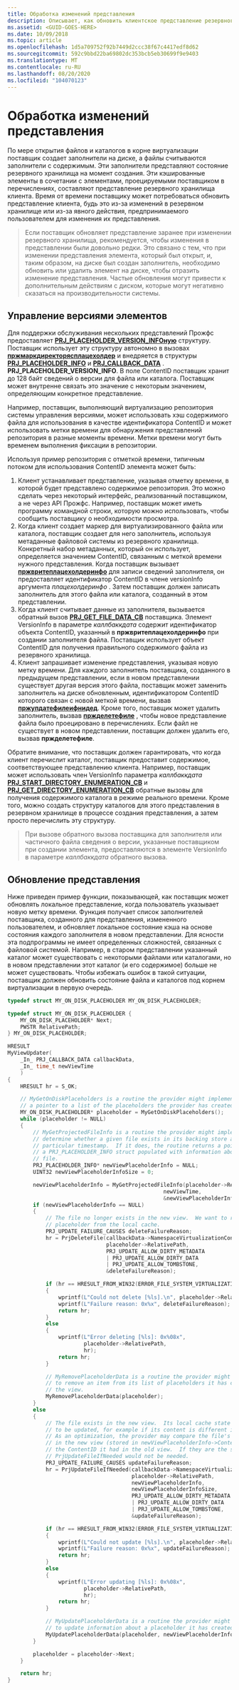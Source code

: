 ```yaml
---
title: Обработка изменений представления
description: Описывает, как обновить клиентское представление резервного хранилища поставщика.
ms.assetid: <GUID-GOES-HERE>
ms.date: 10/09/2018
ms.topic: article
ms.openlocfilehash: 1d5a709752f92b7449d2ccc38f67c4417edf8d62
ms.sourcegitcommit: 592c9bbd22ba69802dc353bcb5eb30699f9e9403
ms.translationtype: MT
ms.contentlocale: ru-RU
ms.lasthandoff: 08/20/2020
ms.locfileid: "104070123"
---
```

# <a name="handling-view-changes"></a>Обработка изменений представления

По мере открытия файлов и каталогов в корне виртуализации поставщик создает заполнители на диске, а файлы считываются заполнители с содержимым.  Эти заполнители представляют состояние резервного хранилища на момент создания.  Эти кэшированные элементы в сочетании с элементами, проецируемыми поставщиком в перечислениях, составляют представление резервного хранилища клиента.  Время от времени поставщику может потребоваться обновить представление клиента, будь это из-за изменений в резервном хранилище или из-за явного действия, предпринимаемого пользователем для изменения их представления.

> Если поставщик обновляет представление заранее при изменении резервного хранилища, рекомендуется, чтобы изменения в представлении были довольно редки.  Это связано с тем, что при изменении представления элемента, который был открыт, и, таким образом, на диске был создан заполнитель, необходимо обновить или удалить элемент на диске, чтобы отразить изменение представления.  Частые обновления могут привести к дополнительным действиям с диском, которые могут негативно сказаться на производительности системы.

## <a name="item-versioning"></a>Управление версиями элементов

Для поддержки обслуживания нескольких представлений Прожфс предоставляет **[PRJ_PLACEHOLDER_VERSION_INFOную](/windows/desktop/api/projectedfslib/ns-projectedfslib-prj_placeholder_version_info)** структуру.  Поставщик использует эту структуру автономно в вызовах **[пржмаркдиректорясплацехолдер](/windows/desktop/api/projectedfslib/nf-projectedfslib-prjmarkdirectoryasplaceholder)** и внедряется в структуры **[PRJ_PLACEHOLDER_INFO](/windows/desktop/api/projectedfslib/ns-projectedfslib-prj_placeholder_info)** и **[PRJ_CALLBACK_DATA](/windows/desktop/api/projectedfslib/ns-projectedfslib-prj_callback_data)** .  **PRJ_PLACEHOLDER_VERSION_INFO**. В поле ContentID поставщик хранит до 128 байт сведений о версии для файла или каталога.  Поставщик может внутренне связать это значение с некоторым значением, определяющим конкретное представление.

Например, поставщик, выполняющий виртуализацию репозитория системы управления версиями, может использовать хэш содержимого файла для использования в качестве идентификатора ContentID и может использовать метки времени для обнаружения представлений репозитория в разные моменты времени.  Метки времени могут быть временем выполнения фиксации в репозитории.

Используя пример репозитория с отметкой времени, типичным потоком для использования ContentID элемента может быть:

1. Клиент устанавливает представление, указывая отметку времени, в которой будет представлено содержимое репозитория.  Это можно сделать через некоторый интерфейс, реализованный поставщиком, а не через API Прожфс.  Например, поставщик может иметь программу командной строки, которую можно использовать, чтобы сообщить поставщику о необходимости просмотра.
1. Когда клиент создает маркер для виртуализированного файла или каталога, поставщик создает для него заполнитель, используя метаданные файловой системы из резервного хранилища.  Конкретный набор метаданных, который он использует, определяется значением ContentID, связанным с меткой времени нужного представления.  Когда поставщик вызывает **[пржвритеплацехолдеринфо](/windows/desktop/api/projectedfslib/nf-projectedfslib-prjwriteplaceholderinfo)** для записи сведений заполнителя, он предоставляет идентификатор ContentID в члене versionInfo аргумента _плацехолдеринфо_ .  Затем поставщик должен записать заполнитель для этого файла или каталога, созданный в этом представлении.
1. Когда клиент считывает данные из заполнителя, вызывается обратный вызов **[PRJ_GET_FILE_DATA_CB](/windows/desktop/api/projectedfslib/nc-projectedfslib-prj_get_file_data_cb)** поставщика.  Элемент VersionInfo в параметре _каллбаккдата_ содержит идентификатор объекта ContentID, указанный в **пржвритеплацехолдеринфо** при создании заполнителя файла.  Поставщик использует объект ContentID для получения правильного содержимого файла из резервного хранилища.
1. Клиент запрашивает изменение представления, указывая новую метку времени.  Для каждого заполнитель поставщика, созданного в предыдущем представлении, если в новом представлении существует другая версия этого файла, поставщик может заменить заполнитель на диске обновленным, идентификатором ContentID которого связан с новой меткой времени, вызвав **[пржупдатефилеифнидед](/windows/desktop/api/projectedfslib/nf-projectedfslib-prjupdatefileifneeded)**.  Кроме того, поставщик может удалить заполнитель, вызвав **[пржделетефиле](/windows/desktop/api/projectedfslib/nf-projectedfslib-prjdeletefile)** , чтобы новое представление файла было проецировано в перечислениях.  Если файл не существует в новом представлении, поставщик должен удалить его, вызвав **пржделетефиле**.

Обратите внимание, что поставщик должен гарантировать, что когда клиент перечислит каталог, поставщик предоставит содержимое, соответствующее представлению клиента.  Например, поставщик может использовать член VersionInfo параметра _каллбаккдата_ **[PRJ_START_DIRECTORY_ENUMERATION_CB](/windows/desktop/api/projectedfslib/nc-projectedfslib-prj_start_directory_enumeration_cb)** и **[PRJ_GET_DIRECTORY_ENUMERATION_CB](/windows/desktop/api/projectedfslib/nc-projectedfslib-prj_get_directory_enumeration_cb)** обратные вызовы для получения содержимого каталога в режиме реального времени.  Кроме того, можно создать структуру каталогов для этого представления в резервном хранилище в процессе создания представления, а затем просто перечислить эту структуру.

> При вызове обратного вызова поставщика для заполнителя или частичного файла сведения о версии, указанные поставщиком при создании элемента, предоставляются в элементе VersionInfo в параметре _каллбаккдата_ обратного вызова.

## <a name="updating-the-view"></a>Обновление представления

Ниже приведен пример функции, показывающей, как поставщик может обновлять локальное представление, когда пользователь указывает новую метку времени.  Функция получает список заполнителей поставщика, созданного для представления, измененного пользователем, и обновляет локальное состояние кэша на основе состояния каждого заполнителя в новом представлении.  Для ясности эта подпрограммы не имеет определенных сложностей, связанных с файловой системой.  Например, в старом представлении указанный каталог может существовать с некоторыми файлами или каталогами, но в новом представлении этот каталог (и его содержимое) больше не может существовать.  Чтобы избежать ошибок в такой ситуации, поставщик должен обновить состояние файла и каталогов под корнем виртуализации в первую очередь.

```C++
typedef struct MY_ON_DISK_PLACEHOLDER MY_ON_DISK_PLACEHOLDER;

typedef struct MY_ON_DISK_PLACEHOLDER {
    MY_ON_DISK_PLACEHOLDER* Next;
    PWSTR RelativePath;
} MY_ON_DISK_PLACEHOLDER;

HRESULT
MyViewUpdater(
    _In_ PRJ_CALLBACK_DATA callbackData,
    _In_ time_t newViewTime
    )
{
    HRESULT hr = S_OK;

    // MyGetOnDiskPlaceholders is a routine the provider might implement to produce
    // a pointer to a list of the placeholders the provider has created in the view.
    MY_ON_DISK_PLACEHOLDER* placeholder = MyGetOnDiskPlaceholders();
    while (placeholder != NULL)
    {
        // MyGetProjectedFileInfo is a routine the provider might implement to
        // determine whether a given file exists in its backing store at a
        // particular timestamp.  If it does, the routine returns a pointer to
        // a PRJ_PLACEHOLDER_INFO struct populated with information about the
        // file.
        PRJ_PLACEHOLDER_INFO* newViewPlaceholderInfo = NULL;
        UINT32 newViewPlaceholderInfoSize = 0;

        newViewPlaceholderInfo = MyGetProjectedFileInfo(placeholder->RelativePath,
                                                 newViewTime,
                                                 &newViewPlaceholderInfoSize);
        if (newViewPlaceholderInfo == NULL)
        {
            // The file no longer exists in the new view.  We want to remove its
            // placeholder from the local cache.
            PRJ_UPDATE_FAILURE_CAUSES deleteFailureReason;
            hr = PrjDeleteFile(callbackData->NamespaceVirtualizationContext,
                               placeholder->RelativePath,
                               PRJ_UPDATE_ALLOW_DIRTY_METADATA
                               | PRJ_UPDATE_ALLOW_DIRTY_DATA
                               | PRJ_UPDATE_ALLOW_TOMBSTONE,
                               &deleteFailureReason);

            if (hr == HRESULT_FROM_WIN32(ERROR_FILE_SYSTEM_VIRTUALIZATION_INVALID_OPERATION))
            {
                wprintf(L"Could not delete [%ls].\n", placeholder->RelativePath);
                wprintf(L"Failure reason: 0x%x", deleteFailureReason);
                return hr;
            }
            else
            {
                wprintf(L"Error deleting [%ls]: 0x%08x",
                        placeholder->RelativePath,
                        hr);
                return hr;
            }

            // MyRemovePlaceholderData is a routine the provider might implement
            // to remove an item from its list of placeholders it has created in
            // the view.
            MyRemovePlaceholderData(placeholder);
        }
        else
        {
            // The file exists in the new view.  Its local cache state may need
            // to be updated, for example if its content is different in this view.
            // As an optimization, the provider may compare the file's ContentID
            // in the new view (stored in newViewPlaceholderInfo->ContentId) with
            // the ContentID it had in the old view.  If they are the same, calling
            // PrjUpdateFileIfNeeded would not be needed.
            PRJ_UPDATE_FAILURE_CAUSES updateFailureReason;
            hr = PrjUpdateFileIfNeeded(callbackData->NamespaceVirtualizationContext,
                                       placeholder->RelativePath,
                                       newViewPlaceholderInfo,
                                       newViewPlaceholderInfoSize,
                                       PRJ_UPDATE_ALLOW_DIRTY_METADATA
                                       | PRJ_UPDATE_ALLOW_DIRTY_DATA
                                       | PRJ_UPDATE_ALLOW_TOMBSTONE,
                                       &updateFailureReason);

            if (hr == HRESULT_FROM_WIN32(ERROR_FILE_SYSTEM_VIRTUALIZATION_INVALID_OPERATION))
            {
                wprintf(L"Could not update [%ls].\n", placeholder->RelativePath);
                wprintf(L"Failure reason: 0x%x", updateFailureReason);
                return hr;
            }
            else
            {
                wprintf(L"Error updating [%ls]: 0x%08x",
                        placeholder->RelativePath,
                        hr);
                return hr;
            }

            // MyUpdatePlaceholderData is a routine the provider might implement
            // to update information about a placeholder it has created in the view.
            MyUpdatePlaceholderData(placeholder, newViewPlaceholderInfo);
        }

        placeholder = placeholder->Next;
    }

    return hr;
}
```